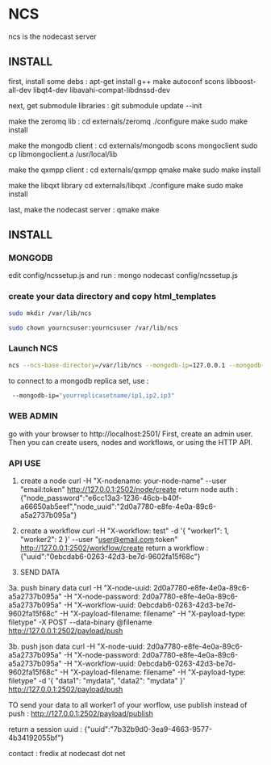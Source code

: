 # NCS

ncs is the nodecast server


## INSTALL

first, install some debs :
apt-get install g++ make autoconf scons libboost-all-dev libqt4-dev libavahi-compat-libdnssd-dev


next, get submodule libraries :
git submodule update --init

make the zeromq lib :
cd externals/zeromq
./configure
make
sudo make install

make the mongodb client :
cd externals/mongodb
scons mongoclient
sudo cp libmongoclient.a /usr/local/lib

make the qxmpp client :
cd externals/qxmpp
qmake
make
sudo make install

make the libqxt library
cd externals/libqxt
./configure
make
sudo make install

last, make the nodecast server :
qmake
make


## INSTALL


### MONGODB
edit config/ncssetup.js and run :
mongo nodecast config/ncssetup.js

### create your data directory and copy html_templates

```bash
sudo mkdir /var/lib/ncs
```

```bash
sudo chown yourncsuser:yourncsuser /var/lib/ncs
```

### Launch NCS

```bash
ncs --ncs-base-directory=/var/lib/ncs --mongodb-ip=127.0.0.1 --mongodb-base=nodecast_prod --domain-name=localhost --xmpp-client-port=6222 --xmpp-server-port=6269 --smtp-hostname="your.server.mail" --smtp-username="your-user-account" --smtp-password="your-password" --smtp-sender="your-email-sender" --smtp-recipient="your-email-recipient"
```

to connect to a mongodb replica set, use :

```bash
 --mongodb-ip="yourreplicasetname/ip1,ip2,ip3"
 ```

### WEB ADMIN

go with your browser to http://localhost:2501/
First, create an admin user. Then you can create users, nodes and workflows, or using the HTTP API.



### API USE

1. create a node
curl -H "X-nodename: your-node-name" --user "email:token" http://127.0.0.1:2502/node/create
return node auth : {"node_password":"e6cc13a3-1236-46cb-b40f-a66650ab5eef","node_uuid":"2d0a7780-e8fe-4e0a-89c6-a5a2737b095a"} 

2. create a workflow
curl -H "X-workflow: test" -d '{ "worker1": 1, "worker2": 2 }' --user "user@email.com:token" http://127.0.0.1:2502/workflow/create
return a workflow : {"uuid":"0ebcdab6-0263-42d3-be7d-9602fa15f68c"}

3. SEND DATA

3a. push binary data
curl -H "X-node-uuid: 2d0a7780-e8fe-4e0a-89c6-a5a2737b095a" -H "X-node-password: 2d0a7780-e8fe-4e0a-89c6-a5a2737b095a" -H "X-workflow-uuid: 0ebcdab6-0263-42d3-be7d-9602fa15f68c" -H "X-payload-filename: filename" -H "X-payload-type: filetype" -X POST --data-binary @filename http://127.0.0.1:2502/payload/push

3b. push json data
curl -H "X-node-uuid: 2d0a7780-e8fe-4e0a-89c6-a5a2737b095a" -H "X-node-password: 2d0a7780-e8fe-4e0a-89c6-a5a2737b095a" -H "X-workflow-uuid: 0ebcdab6-0263-42d3-be7d-9602fa15f68c" -H "X-payload-filename: filename" -H "X-payload-type: filetype" -d '{ "data1": "mydata", "data2": "mydata" }' http://127.0.0.1:2502/payload/push

TO send your data to all worker1 of your worflow, use publish instead of push : http://127.0.0.1:2502/payload/publish


return a session uuid : {"uuid":"7b32b9d0-3ea9-4663-9577-4b34192055bf"}


contact : fredix at nodecast dot net

